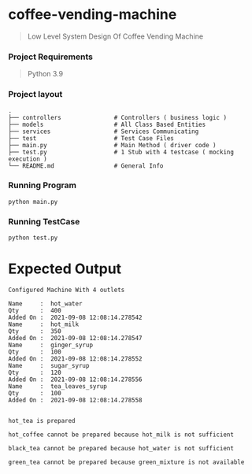 # coffee-vending-machine
> Low Level System Design Of Coffee Vending Machine

### Project Requirements
> Python 3.9

### Project layout

    .
    ├── controllers               # Controllers ( business logic )
    ├── models                    # All Class Based Entities
    ├── services                  # Services Communicating
    ├── test                      # Test Case Files
    ├── main.py                   # Main Method ( driver code ) 
    ├── test.py                   # 1 Stub with 4 testcase ( mocking execution )
    └── README.md                 # General Info

### Running Program
```
python main.py
```

### Running TestCase
```
python test.py
```

# Expected Output
```
Configured Machine With 4 outlets

Name     :  hot_water
Qty      :  400
Added On :  2021-09-08 12:08:14.278542
Name     :  hot_milk
Qty      :  350
Added On :  2021-09-08 12:08:14.278547
Name     :  ginger_syrup
Qty      :  100
Added On :  2021-09-08 12:08:14.278552
Name     :  sugar_syrup
Qty      :  120
Added On :  2021-09-08 12:08:14.278556
Name     :  tea_leaves_syrup
Qty      :  100
Added On :  2021-09-08 12:08:14.278558


hot_tea is prepared

hot_coffee cannot be prepared because hot_milk is not sufficient

black_tea cannot be prepared because hot_water is not sufficient

green_tea cannot be prepared because green_mixture is not available
```




